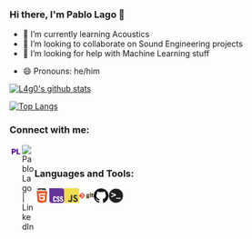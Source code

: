 ### Hi there, I'm Pablo Lago 👋

<!--
**L4g0/L4g0** is a ✨ _special_ ✨ repository because its `README.md` (this file) appears on your GitHub profile.

Here are some ideas to get you started:

- 🔭 I’m currently working on ...
- 🌱 I’m currently learning 
- 👯 I’m looking to collaborate on ...
- 🤔 I’m looking for help with ...
- 💬 Ask me about ...
- 📫 How to reach me:
- 😄 Pronouns: he/him
- ⚡ Fun fact: ...

-->

- 🌱 I’m currently learning Acoustics
- 👯 I’m looking to collaborate on Sound Engineering projects
- 🤔 I’m looking for help with Machine Learning stuff
<!--- 📫 How to reach me: -->
- 😄 Pronouns: he/him
<!-- - ⚡ Fun fact: no -->

[![L4g0's github stats](https://github-readme-stats.vercel.app/api?username=L4g0)](https://github.com/anuraghazra/github-readme-stats)

[![Top Langs](https://github-readme-stats.vercel.app/api/top-langs/?username=L4g0)](https://github.com/anuraghazra/github-readme-stats)

### Connect with me:

[<img align="left" alt="pablolago.es" width="22px" src="https://raw.githubusercontent.com/L4g0/L4g0.github.io/master/assets/images/favicon/apple-touch-icon-60x60.png" />][website]
[<img align="left" alt="PabIoLago | LinkedIn" width="22px" src="https://cdn.jsdelivr.net/npm/simple-icons@v3/icons/linkedin.svg" />][linkedin]


<br />

### Languages and Tools:

<img align="left" alt="HTML5" width="26px" src="https://raw.githubusercontent.com/github/explore/80688e429a7d4ef2fca1e82350fe8e3517d3494d/topics/html/html.png" />
<img align="left" alt="CSS3" width="26px" src="https://raw.githubusercontent.com/github/explore/80688e429a7d4ef2fca1e82350fe8e3517d3494d/topics/css/css.png" />
<img align="left" alt="JavaScript" width="26px" src="https://raw.githubusercontent.com/github/explore/80688e429a7d4ef2fca1e82350fe8e3517d3494d/topics/javascript/javascript.png" />
<img align="left" alt="Git" width="26px" src="https://raw.githubusercontent.com/github/explore/80688e429a7d4ef2fca1e82350fe8e3517d3494d/topics/git/git.png" />
<img align="left" alt="GitHub" width="26px" src="https://raw.githubusercontent.com/github/explore/78df643247d429f6cc873026c0622819ad797942/topics/github/github.png" />
<img align="left" alt="Terminal" width="26px" src="https://raw.githubusercontent.com/github/explore/80688e429a7d4ef2fca1e82350fe8e3517d3494d/topics/terminal/terminal.png" />



[website]: https://pablolago.es
[linkedin]: https://linkedin.com/in/pabiolago
